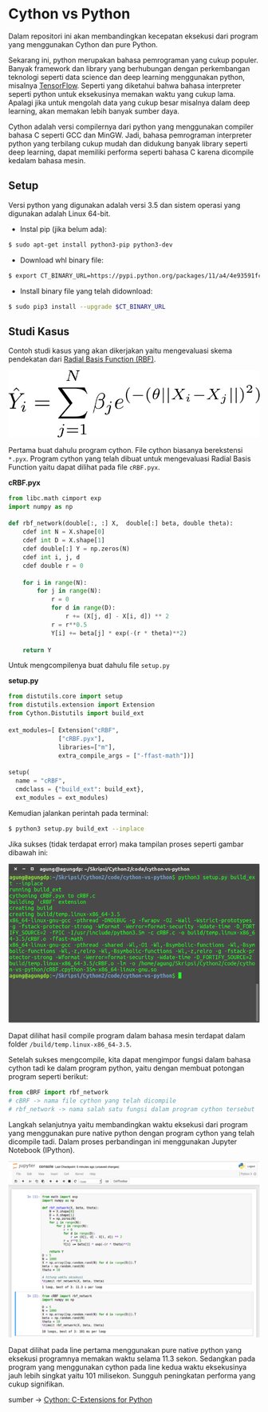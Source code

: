 # Cython vs Python

Dalam repositori ini akan membandingkan kecepatan eksekusi dari program yang menggunakan Cython dan pure Python.

Sekarang ini, python merupakan bahasa pemrograman yang cukup populer. Banyak framework dan library yang berhubungan dengan perkembangan teknologi seperti data science dan deep learning menggunakan python, misalnya [TensorFlow](https://www.tensorflow.org/). Seperti yang diketahui bahwa bahasa interpreter seperti python untuk eksekusinya memakan waktu yang cukup lama. Apalagi jika untuk mengolah data yang cukup besar misalnya dalam deep learning, akan memakan lebih banyak sumber daya.

Cython adalah versi compilernya dari python yang menggunakan compiler bahasa C seperti GCC dan MinGW. Jadi, bahasa pemrograman interpreter python yang terbilang cukup mudah dan didukung banyak library seperti deep learning, dapat memiliki performa seperti bahasa C karena dicompile kedalam bahasa mesin.


## Setup
Versi python yang digunakan adalah versi 3.5 dan sistem operasi yang digunakan adalah Linux 64-bit.

- Instal pip (jika belum ada):
```sh
$ sudo apt-get install python3-pip python3-dev
```
- Download whl binary file:
```sh
$ export CT_BINARY_URL=https://pypi.python.org/packages/11/a4/4e93591fcf898a229579b0fd02fe2fd9326b9bb3ce34ceee4a2b87937ca1/Cython-0.25.2-cp35-cp35m-manylinux1_x86_64.whl
```
- Install binary file yang telah didownload:
```sh
$ sudo pip3 install --upgrade $CT_BINARY_URL
```

## Studi Kasus
Contoh studi kasus yang akan dikerjakan yaitu mengevaluasi skema pendekatan dari [Radial Basis Function (RBF)](http://en.wikipedia.org/wiki/Radial_basis_function). 

![function](https://github.com/agungdwiprasetyo/cython-vs-python/raw/master/pic/rbf.png)

Pertama buat dahulu program cython. File cython biasanya berekstensi ```*.pyx```. Program cython yang telah dibuat untuk mengevaluasi Radial Basis Function yaitu dapat dilihat pada file ```cRBF.pyx```. 

**cRBF.pyx**
```python
from libc.math cimport exp 
import numpy as np

def rbf_network(double[:, :] X,  double[:] beta, double theta):
    cdef int N = X.shape[0]
    cdef int D = X.shape[1]
    cdef double[:] Y = np.zeros(N)
    cdef int i, j, d
    cdef double r = 0

    for i in range(N):
        for j in range(N):
            r = 0
            for d in range(D):
                r += (X[j, d] - X[i, d]) ** 2
            r = r**0.5
            Y[i] += beta[j] * exp(-(r * theta)**2)

    return Y
```

Untuk mengcompilenya buat dahulu file ```setup.py``` 

**setup.py**
```python
from distutils.core import setup
from distutils.extension import Extension
from Cython.Distutils import build_ext

ext_modules=[ Extension("cRBF",
              ["cRBF.pyx"],
              libraries=["m"],
              extra_compile_args = ["-ffast-math"])]

setup(
  name = "cRBF",
  cmdclass = {"build_ext": build_ext},
  ext_modules = ext_modules)
```

Kemudian jalankan perintah pada terminal:
```sh
$ python3 setup.py build_ext --inplace
```
Jika sukses (tidak terdapat error) maka tampilan proses seperti gambar dibawah ini:

![progress](https://github.com/agungdwiprasetyo/cython-vs-python/raw/master/pic/processbuild.png)

Dapat dilihat hasil compile program dalam bahasa mesin terdapat dalam folder ```/build/temp.linux-x86_64-3.5```.

Setelah sukses mengcompile, kita dapat mengimpor fungsi dalam bahasa cython tadi ke dalam program python, yaitu dengan membuat potongan program seperti berikut:
```python
from cBRF import rbf_network
# cBRF -> nama file cython yang telah dicompile
# rbf_network -> nama salah satu fungsi dalam program cython tersebut
```

Langkah selanjutnya yaitu membandingkan waktu eksekusi dari program yang menggunakan pure native python dengan program cython yang telah dicompile tadi. Dalam proses perbandingan ini menggunakan Jupyter Notebook (IPython). 

![console](https://github.com/agungdwiprasetyo/cython-vs-python/raw/master/pic/console.png)

Dapat dilihat pada line pertama menggunakan pure native python yang eksekusi programnya memakan waktu selama 11.3 sekon. Sedangkan pada program yang menggunakan cython pada line kedua waktu eksekusinya jauh lebih singkat yaitu 101 milisekon. Sungguh peningkatan performa yang cukup signifikan.

sumber -> [Cython: C-Extensions for Python](http://cython.org/)
